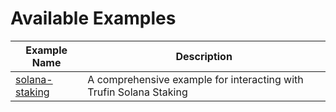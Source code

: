 # Available Examples

| Example Name                                 | Description                                                        |
| -------------------------------------------- | ------------------------------------------------------------------ |
| [solana-staking](./solana-staking/README.md) | A comprehensive example for interacting with Trufin Solana Staking |
